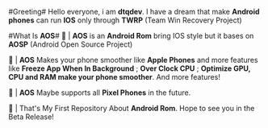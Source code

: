 #Greeting#
Hello everyone, i am **dtqdev**. I have a dream that make **Android phones** can run **IOS** only through **TWRP** (Team Win Recovery Project)

#What Is **AOS**#
🌟 | **AOS** is an **Android Rom** bring IOS style but it bases on **AOSP** (Android Open Source Project)

🚀 | **AOS** Makes your phone smoother like **Apple Phones** and more features like **Freeze App When In Background** ; **Over Clock CPU** ; **Optimize GPU, CPU and RAM make your phone smoother**. And more features!

📱 | **AOS** Maybe supports all **Pixel Phones** in the future.

🔗 | That's My First Repository About **Android Rom**. Hope to see you in the Beta Release!

